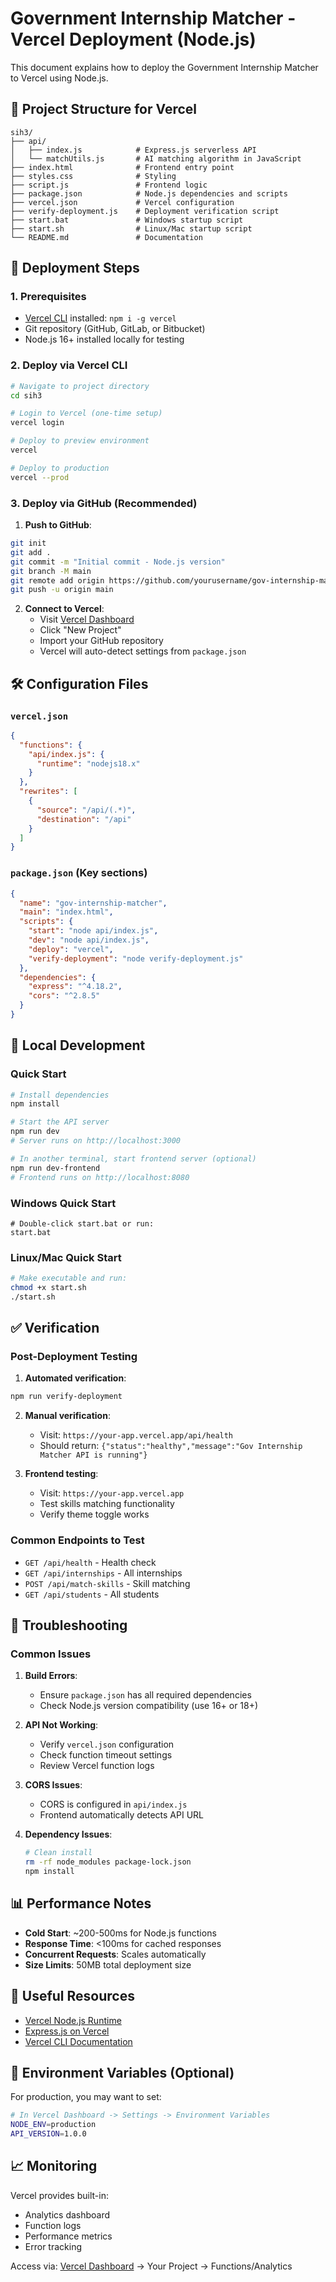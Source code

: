 # Government Internship Matcher - Vercel Deployment (Node.js)

This document explains how to deploy the Government Internship Matcher to Vercel using Node.js.

## 📁 Project Structure for Vercel

```
sih3/
├── api/
│   ├── index.js            # Express.js serverless API
│   └── matchUtils.js       # AI matching algorithm in JavaScript
├── index.html              # Frontend entry point
├── styles.css              # Styling
├── script.js               # Frontend logic
├── package.json            # Node.js dependencies and scripts
├── vercel.json             # Vercel configuration
├── verify-deployment.js    # Deployment verification script
├── start.bat               # Windows startup script
├── start.sh                # Linux/Mac startup script
└── README.md               # Documentation
```

## 🚀 Deployment Steps

### 1. Prerequisites
- [Vercel CLI](https://vercel.com/cli) installed: `npm i -g vercel`
- Git repository (GitHub, GitLab, or Bitbucket)
- Node.js 16+ installed locally for testing

### 2. Deploy via Vercel CLI

```bash
# Navigate to project directory
cd sih3

# Login to Vercel (one-time setup)
vercel login

# Deploy to preview environment
vercel

# Deploy to production
vercel --prod
```

### 3. Deploy via GitHub (Recommended)

1. **Push to GitHub**:
```bash
git init
git add .
git commit -m "Initial commit - Node.js version"
git branch -M main
git remote add origin https://github.com/yourusername/gov-internship-matcher.git
git push -u origin main
```

2. **Connect to Vercel**:
   - Visit [Vercel Dashboard](https://vercel.com/dashboard)
   - Click "New Project"
   - Import your GitHub repository
   - Vercel will auto-detect settings from `package.json`

## 🛠️ Configuration Files

### `vercel.json`
```json
{
  "functions": {
    "api/index.js": {
      "runtime": "nodejs18.x"
    }
  },
  "rewrites": [
    {
      "source": "/api/(.*)",
      "destination": "/api"
    }
  ]
}
```

### `package.json` (Key sections)
```json
{
  "name": "gov-internship-matcher",
  "main": "index.html",
  "scripts": {
    "start": "node api/index.js",
    "dev": "node api/index.js",
    "deploy": "vercel",
    "verify-deployment": "node verify-deployment.js"
  },
  "dependencies": {
    "express": "^4.18.2",
    "cors": "^2.8.5"
  }
}
```

## 🔧 Local Development

### Quick Start
```bash
# Install dependencies
npm install

# Start the API server
npm run dev
# Server runs on http://localhost:3000

# In another terminal, start frontend server (optional)
npm run dev-frontend
# Frontend runs on http://localhost:8080
```

### Windows Quick Start
```batch
# Double-click start.bat or run:
start.bat
```

### Linux/Mac Quick Start
```bash
# Make executable and run:
chmod +x start.sh
./start.sh
```

## ✅ Verification

### Post-Deployment Testing

1. **Automated verification**:
```bash
npm run verify-deployment
```

2. **Manual verification**:
   - Visit: `https://your-app.vercel.app/api/health`
   - Should return: `{"status":"healthy","message":"Gov Internship Matcher API is running"}`

3. **Frontend testing**:
   - Visit: `https://your-app.vercel.app`
   - Test skills matching functionality
   - Verify theme toggle works

### Common Endpoints to Test

- `GET /api/health` - Health check
- `GET /api/internships` - All internships
- `POST /api/match-skills` - Skill matching
- `GET /api/students` - All students

## 🚨 Troubleshooting

### Common Issues

1. **Build Errors**:
   - Ensure `package.json` has all required dependencies
   - Check Node.js version compatibility (use 16+ or 18+)

2. **API Not Working**:
   - Verify `vercel.json` configuration
   - Check function timeout settings
   - Review Vercel function logs

3. **CORS Issues**:
   - CORS is configured in `api/index.js`
   - Frontend automatically detects API URL

4. **Dependency Issues**:
   ```bash
   # Clean install
   rm -rf node_modules package-lock.json
   npm install
   ```

## 📊 Performance Notes

- **Cold Start**: ~200-500ms for Node.js functions
- **Response Time**: <100ms for cached responses  
- **Concurrent Requests**: Scales automatically
- **Size Limits**: 50MB total deployment size

## 🔗 Useful Resources

- [Vercel Node.js Runtime](https://vercel.com/docs/concepts/functions/serverless-functions/runtimes/node-js)
- [Express.js on Vercel](https://vercel.com/guides/using-express-with-vercel)
- [Vercel CLI Documentation](https://vercel.com/docs/cli)

## 🎯 Environment Variables (Optional)

For production, you may want to set:

```bash
# In Vercel Dashboard -> Settings -> Environment Variables
NODE_ENV=production
API_VERSION=1.0.0
```

## 📈 Monitoring

Vercel provides built-in:
- Analytics dashboard
- Function logs
- Performance metrics  
- Error tracking

Access via: [Vercel Dashboard](https://vercel.com/dashboard) → Your Project → Functions/Analytics
